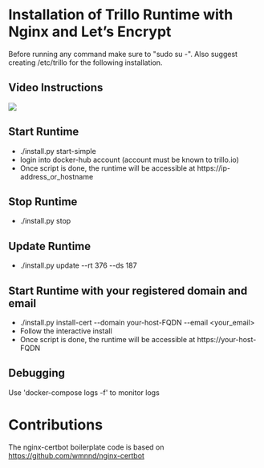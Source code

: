 # Installation of Trillo Runtime with Nginx and Let’s Encrypt

Before running any command make sure to "sudo su -". Also suggest
creating /etc/trillo for the following installation.

## Video Instructions
![](https://youtu.be/SRDPjArL1-k)

## Start Runtime
- ./install.py start-simple
- login into docker-hub account (account must be known to trillo.io)
- Once script is done, the runtime will be accessible at
  https://ip-address_or_hostname

## Stop Runtime
- ./install.py stop

## Update Runtime
- ./install.py update --rt 376 --ds 187

## Start Runtime with your registered domain and email
- ./install.py install-cert --domain your-host-FQDN --email <your_email>
- Follow the interactive install
- Once script is done, the runtime will be accessible at
  https://your-host-FQDN


## Debugging
Use 'docker-compose logs -f' to monitor logs

# Contributions
The nginx-certbot boilerplate code is based on
https://github.com/wmnnd/nginx-certbot

